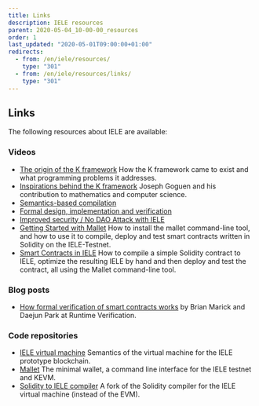 ```yaml
---
title: Links
description: IELE resources
parent: 2020-05-04_10-00-00_resources
order: 1
last_updated: "2020-05-01T09:00:00+01:00"
redirects:
  - from: /en/iele/resources/
    type: "301"
  - from: /en/iele/resources/links/
    type: "301"
---
```

## Links

The following resources about IELE are available:

### Videos

* [The origin of the K framework](https://www.youtube.com/watch?v=Hq-hvaD6NSA) How the K framework came to exist and what programming problems it addresses.
* [Inspirations behind the K framework](https://www.youtube.com/watch?v=6utib2mqEIM) Joseph Goguen and his contribution to mathematics and computer science.
* [Semantics-based compilation](https://www.youtube.com/watch?v=x_xm69gd3fE)
* [Formal design, implementation and verification](https://www.youtube.com/watch?v=ip9ihbMI07U)
* [Improved security / No DAO Attack with IELE](https://www.youtube.com/watch?v=jz5gu4keU9U)
* [Getting Started with Mallet](https://www.youtube.com/watch?v=Tp4Z0RbjSa8) How to install the mallet command-line tool, and how to use it to compile, deploy and test smart contracts written in Solidity on the IELE-Testnet.
* [Smart Contracts in IELE](https://www.youtube.com/watch?v=Gi4Zrvu3bVE) How to compile a simple Solidity contract to IELE, optimize the resulting IELE by hand and then deploy and test the contract, all using the Mallet command-line tool.

### Blog posts

* [How formal verification of smart contracts works](https://runtimeverification.com/blog/how-formal-verification-of-smart-contracts-works/) by Brian Marick and Daejun Park at Runtime Verification.

### Code repositories

* [IELE virtual machine](https://github.com/runtimeverification/iele-semantics) Semantics of the virtual machine for the IELE prototype blockchain.
* [Mallet](https://github.com/input-output-hk/mallet) The minimal wallet, a command line interface for the IELE testnet and KEVM.
* [Solidity to IELE compiler](https://github.com/runtimeverification/solidity) A fork of the Solidity compiler for the IELE virtual machine (instead of the EVM).
